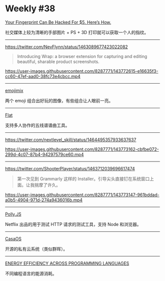 # Weekly #38

[Your Fingerprint Can Be Hacked For $5. Here’s How.](https://blog.kraken.com/post/11905/your-fingerprint-can-be-hacked-for-5-heres-how/)

社交媒体上较为清晰的手部图片 + PS + 3D 打印就可以获取一个人的指纹。

---

https://twitter.com/NevFlynn/status/1463089677423022082

> Introducing Wrap: a browser extension for capturing and editing beautiful, sharable product screenshots.

https://user-images.githubusercontent.com/8287771/143772615-e16635f3-cc60-47ef-aad0-38fc73e4cbcc.mp4

---

[emojimix](https://tikolu.net/emojimix/)

两个 emoji 组合出好玩的图像，有些组合让人眼前一亮。

---

[Flat](https://flat.io/)

支持多人协作的五线谱谱曲工具。

---

https://twitter.com/nextlevel_skill/status/1464495357933637637

https://user-images.githubusercontent.com/8287771/143773162-cbfbe072-299d-4c07-87b4-94297579ce60.mp4

---

https://twitter.com/ShooterPlayer/status/1463712039696617474

> 第一次见到 Grammarly 这样的 Installer。引导尖头直接钉在系统窗口上面。让我揣摩了许久。

https://user-images.githubusercontent.com/8287771/143773147-961bddad-a0b5-4904-971d-274a9436016b.mp4

---

[Polly.JS](https://github.com/Netflix/pollyjs)

Netflix 出品的用于测试 HTTP 请求的测试工具，支持 Node 和浏览器。

---

[CasaOS](https://github.com/IceWhaleTech/CasaOS)

开源的私有云系统（类似群晖）。

---

[ENERGY EFFICIENCY ACROSS PROGRAMMING LANGUAGES](https://sites.google.com/view/energy-efficiency-languages/results)

不同编程语言的能源消耗。
